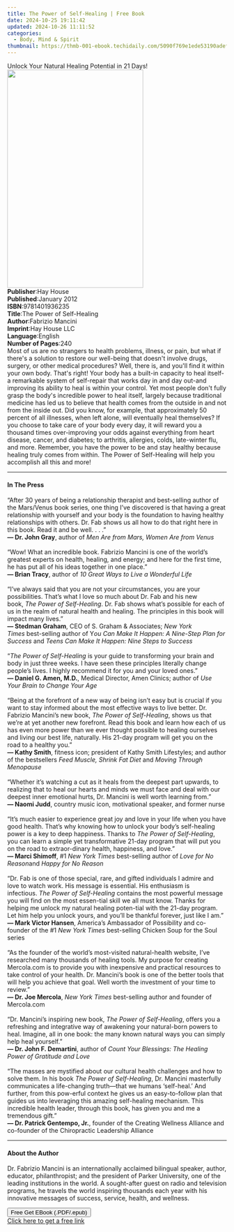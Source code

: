 ```yaml
---
title: The Power of Self-Healing | Free Book
date: 2024-10-25 19:11:42
updated: 2024-10-26 11:11:52
categories:
  - Body, Mind & Spirit
thumbnail: https://thmb-001-ebook.techidaily.com/5090f769e1ede53190adefd26cb8cce51d921b352b30a697a6d603d3a7eb42c2.jpg
---
```

<main id="book-container">
  <div class="flex flex-col">
    <div class="book-brief flex-1 py-6 px-4 sm:p-6 md:py-10 md:px-8">
      <!-- brief-->
      <div class="book-brief-main">
        Unlock Your Natural Healing Potential in 21 Days!
      </div>
    </div>
    <div
      class="book-meta-info flex-1 grid gap-4 col-start-1 col-end-3 row-start-1 sm:mb-6 sm:grid-cols-4 lg:gap-6 lg:col-start-2 lg:row-end-6 lg:row-span-6 lg:mb-0"
    >
      <div
        class="book-meta-info-left place-content-center mt-4 p-4 text-sm leading-6 col-start-2 col-span-2 dark:text-slate-400"
      >
        <img
          class="w-full h-500 object-cover rounded-lg sm:h-255 sm:col-span-2 lg:col-span-full"
          src="https://img-001-ebook.techidaily.com/39930218d4dd2414149cc5ee2cfd62f2424ae62b070e5eda4248c43450044ad6.jpg"
          alt=""
          width="312"
          height="500"
        />
      </div>
      <div
        class="book-meta-info-right mt-2 col-start-1 row-start-2 col-span-3 self-center"
      >
        <!-- meta data  -->
        <div class="flex flex-col px-4 md:px-8">
          <div class="flex-1">
            <strong>Publisher</strong>:<span class="px-2">Hay House</span>
          </div>
          <div class="flex-1">
            <strong>Published</strong>:<span class="px-2">January 2012</span>
          </div>
          <div class="flex-1">
            <strong>ISBN</strong>:<span class="px-2">9781401936235</span>
          </div>
          <div class="flex-1">
            <strong>Title</strong>:<span class="px-2"
              >The Power of Self-Healing</span
            >
          </div>
          <div class="flex-1">
            <strong>Author</strong>:<span class="px-2">Fabrizio Mancini</span>
          </div>
          <div class="flex-1">
            <strong>Imprint</strong>:<span class="px-2">Hay House LLC</span>
          </div>
          <div class="flex-1">
            <strong>Language</strong>:<span class="px-2">English</span>
          </div>
          <div class="flex-1">
            <strong>Number of Pages</strong>:<span class="px-2">240</span>
          </div>
        </div>
      </div>
    </div>
    <div class="book-description flex-1 py-6 px-4 sm:p-6 md:py-10 md:px-8">
      <div class="book-description-main">
        <div accordion-content="" id="description">
          Most of us are no strangers to health problems, illness, or pain, but
          what if there's a solution to restore our well-being that doesn't
          involve drugs, surgery, or other medical procedures? Well, there is,
          and you'll find it within your own body. That's right! Your body has a
          built-in capacity to heal itself-a remarkable system of self-repair
          that works day in and day out-and improving its ability to heal is
          within your control. Yet most people don't fully grasp the body's
          incredible power to heal itself, largely because traditional medicine
          has led us to believe that health comes from the outside in and not
          from the inside out. Did you know, for example, that approximately 50
          percent of all illnesses, when left alone, will eventually heal
          themselves? If you choose to take care of your body every day, it will
          reward you a thousand times over-improving your odds against
          everything from heart disease, cancer, and diabetes; to arthritis,
          allergies, colds, late-winter flu, and more. Remember, you have the
          power to be and stay healthy because healing truly comes from within.
          The Power of Self-Healing will help you accomplish all this and more!
        </div>
      </div>
    </div>
    <div class="book-excerpts flex-1 py-6 px-4 sm:p-6 md:py-10 md:px-8">
      <!-- excerpts-->
      <div class="book-excerpts-main">
        <hr />
        <h4 class="placeholder placeholder-heading">
          <span>In The Press</span>
        </h4>
        <p>
          “After 30 years of being a relationship therapist and best-selling
          author of the Mars/Venus book series, one thing I’ve discovered is
          that having a great relationship with yourself and your body is the
          foundation to having healthy relationships with others. Dr. Fab shows
          us all how to do that right here in this book. Read it and be well. .
          . .”<br /><b>— Dr. John Gray</b>, author of&nbsp;<i
            >Men Are from Mars,&nbsp;Women Are from Venus</i
          ><br /><br />“Wow! What an incredible book. Fabrizio Mancini is one of
          the world’s greatest experts on health, healing, and energy; and here
          for the first time, he has put all of his ideas together in one
          place.”<br /><b>— Brian Tracy</b>, author of&nbsp;<i
            >10 Great Ways to Live a Wonderful Life</i
          ><br /><br />“I’ve always said that you are not your circumstances,
          you are your possibilities. That’s what I love so much about Dr. Fab
          and his new book,&nbsp;<i>The Power of Self-Healing</i>. Dr. Fab shows
          what’s possible for each of us in the realm of natural health and
          healing. The principles in this book will impact many lives.”<br /><b
            >— Stedman Graham</b
          >, CEO of S. Graham &amp; Associates;&nbsp;<i>New York Times&nbsp;</i
          >best-selling author of Y<i
            >ou Can Make It Happen: A Nine-Step Plan for Success</i
          >&nbsp;and&nbsp;<i>Teens Can Make It Happen: Nine Steps to Success</i
          ><br /><br />“<i>The Power of Self-Healing</i>&nbsp;is your guide to
          transforming your brain and body in just three weeks. I have seen
          these principles literally change people’s lives. I highly recommend
          it for you and your loved ones.”<br /><b>— Daniel G. Amen, M.D.</b>,
          Medical Director, Amen Clinics; author of&nbsp;<i
            >Use Your Brain to Change Your Age</i
          ><br /><br />“Being at the forefront of a new way of being isn’t easy
          but is crucial if you want to stay informed about the most effective
          ways to live better. Dr. Fabrizio Mancini’s new book,&nbsp;<i
            >The Power of Self-Healing</i
          >, shows us that we’re at yet another new forefront. Read this book
          and learn how each of us has even more power than we ever thought
          possible to healing ourselves and living our best life, naturally. His
          21-day program will get you on the road to a healthy you.”&nbsp;<br /><b
            >— Kathy Smith</b
          >, fitness icon; president of Kathy Smith Lifestyles; and author of
          the bestsellers&nbsp;<i>Feed Muscle, Shrink Fat Diet&nbsp;</i
          >and&nbsp;<i>Moving Through Menopause</i><br /><br />“Whether it’s
          watching a cut as it heals from the deepest part upwards, to realizing
          that to heal our hearts and minds we must face and deal with our
          deepest inner emotional hurts, Dr. Mancini is well worth learning
          from.”&nbsp;<br /><b>— Naomi Judd</b>, country music icon,
          motivational speaker, and former nurse<br />&nbsp;<br />“It’s much
          easier to experience great joy and love in your life when you have
          good health. That’s why knowing how to unlock your body’s self-healing
          power is a key to deep happiness. Thanks to&nbsp;<i
            >The Power of Self-Healing</i
          >, you can learn a simple yet transformative 21-day program that will
          put you on the road to extraor-dinary health, happiness, and love.”<br /><b
            >— Marci Shimoff</b
          >, #1&nbsp;<i>New York Times</i>&nbsp;best-selling author of&nbsp;<i
            >Love for No Reason</i
          >and&nbsp;<i>Happy for No Reason</i><br /><br />“Dr. Fab is one of
          those special, rare, and gifted individuals I admire and love to watch
          work. His message is essential. His enthusiasm is infectious.&nbsp;<i
            >The Power of Self-Healing</i
          >&nbsp;contains the most powerful message you will find on the most
          essen-tial skill we all must know. Thanks for helping me unlock my
          natural healing poten-tial with the 21-day program. Let him help you
          unlock yours, and you’ll be thankful forever, just like I am.”<br /><b
            >— Mark Victor Hansen</b
          >, America’s Ambassador of Possibility and co-founder of the
          #1&nbsp;<i>New York Times&nbsp;</i>best-selling Chicken Soup for the
          Soul series<br /><br />“As the founder of the world’s most-visited
          natural-health website, I’ve researched many thousands of healing
          tools. My purpose for creating Mercola.com is to provide you with
          inexpensive and practical resources to take control of your health.
          Dr. Mancini’s book is one of the better tools that will help you
          achieve that goal. Well worth the investment of your time to
          review.”<br /><b>— Dr. Joe Mercola</b>,&nbsp;<i>New York Times</i
          >&nbsp;best-selling author and founder of Mercola.com&nbsp;<br /><br />“Dr.
          Mancini’s inspiring new book,&nbsp;<i>The Power of Self-Healing</i>,
          offers you a refreshing and integrative way of awakening your
          natural-born powers to heal. Imagine, all in one book: the many known
          natural ways you can simply help heal yourself.”<br /><b
            >— Dr. John F. Demartini</b
          >, author of&nbsp;<i
            >Count Your Blessings: The Healing Power of Gratitude and Love</i
          ><br /><br />“The masses are mystified about our cultural health
          challenges and how to solve them. In his book&nbsp;<i
            >The Power of Self-Healing</i
          >, Dr. Mancini masterfully communicates a life-changing truth—that we
          humans ‘self-heal.’ And further, from this pow-erful context he gives
          us an easy-to-follow plan that guides us into leveraging this amazing
          self-healing mechanism. This incredible health leader, through this
          book, has given you and me a tremendous gift.”<br /><b
            >— Dr. Patrick Gentempo, Jr.</b
          >, founder of the Creating Wellness Alliance and co-founder of the
          Chiropractic Leadership Alliance
        </p>
      </div>
    </div>
    <div class="book-about-author flex-1 py-6 px-4 sm:p-6 md:py-10 md:px-8">
      <!-- about author-->
      <div class="book-main-author-main">
        <hr />
        <h4 class="placeholder placeholder-heading">
          <span>About the Author</span>
        </h4>
        <p>
          Dr. Fabrizio Mancini is an internationally acclaimed bilingual
          speaker, author, educator, philanthropist; and the president of Parker
          University, one of the leading institutions in the world. A
          sought-after guest on radio and television programs, he travels the
          world inspiring thousands each year with his innovative messages of
          success, service, health, and wellness.
        </p>
      </div>
    </div>
    <div class="book-free-get flex-1 py-6 px-4 sm:p-6 md:py-10 md:px-8">
      <button
        id="btn-free-get"
        class="bg-blue-500 hover:bg-blue-700 text-white font-bold py-2 px-4 rounded"
      >
        Free Get EBook (.PDF/.epub)
      </button>
      <div id="countdown-display" class="px-2 text-lg mt-2"></div>
      <a
        id="free-link"
        class="hidden bg-blue-500 hover:bg-blue-700 text-white font-bold py-2 px-4 rounded"
        href="https://www.ebooks.com/en-us/book/96317256/the-power-of-self-healing/fabrizio-mancini/"
        target="_blank"
        >Click here to get a free link</a
      >
    </div>
    <script>
      let countdownTime = 0;
      let countdownInterval = null;
      document
        .getElementById('btn-free-get')
        .addEventListener('click', startCountdown);
      function startCountdown() {
        countdownTime = new Date().getTime() + 60000 * 3;
        countdownInterval = setInterval(updateCountdown, 1000);
        document.getElementById('btn-free-get').disabled = true;
        document
          .getElementById('btn-free-get')
          .classList.add('bg-gray-500', 'cursor-not-allowed');
      }
      function updateCountdown() {
        let currentTime = new Date().getTime();
        let timeLeft = countdownTime - currentTime;
        let secondsLeft = Math.floor(timeLeft / 1000);
        document.getElementById('countdown-display').innerHTML =
          `Remaining time: ${secondsLeft} seconds.`;
        if (secondsLeft <= 0) {
          clearInterval(countdownInterval);
          document.getElementById('btn-free-get').classList.add('hidden');
          document.getElementById('free-link').classList.remove('hidden');
          document.getElementById('countdown-display').innerHTML = '';
        }
      }
    </script>
  </div>
</main>
